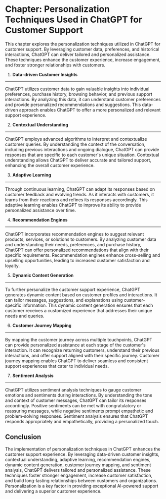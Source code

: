 Chapter: Personalization Techniques Used in ChatGPT for Customer Support
========================================================================

This chapter explores the personalization techniques utilized in ChatGPT for customer support. By leveraging customer data, preferences, and historical interactions, ChatGPT can deliver tailored and personalized assistance. These techniques enhance the customer experience, increase engagement, and foster stronger relationships with customers.

1. **Data-driven Customer Insights**
------------------------------------

ChatGPT utilizes customer data to gain valuable insights into individual preferences, purchase history, browsing behavior, and previous support interactions. By analyzing this data, it can understand customer preferences and provide personalized recommendations and suggestions. This data-driven approach enables ChatGPT to offer a more personalized and relevant support experience.

2. **Contextual Understanding**
-------------------------------

ChatGPT employs advanced algorithms to interpret and contextualize customer queries. By understanding the context of the conversation, including previous interactions and ongoing dialogue, ChatGPT can provide responses that are specific to each customer's unique situation. Contextual understanding allows ChatGPT to deliver accurate and tailored support, enhancing the overall customer experience.

3. **Adaptive Learning**
------------------------

Through continuous learning, ChatGPT can adapt its responses based on customer feedback and evolving trends. As it interacts with customers, it learns from their reactions and refines its responses accordingly. This adaptive learning enables ChatGPT to improve its ability to provide personalized assistance over time.

4. **Recommendation Engines**
-----------------------------

ChatGPT incorporates recommendation engines to suggest relevant products, services, or solutions to customers. By analyzing customer data and understanding their needs, preferences, and purchase history, ChatGPT can offer personalized recommendations that align with their specific requirements. Recommendation engines enhance cross-selling and upselling opportunities, leading to increased customer satisfaction and loyalty.

5. **Dynamic Content Generation**
---------------------------------

To further personalize the customer support experience, ChatGPT generates dynamic content based on customer profiles and interactions. It can tailor messages, suggestions, and explanations using customer-specific information. This dynamic content generation ensures that each customer receives a customized experience that addresses their unique needs and queries.

6. **Customer Journey Mapping**
-------------------------------

By mapping the customer journey across multiple touchpoints, ChatGPT can provide personalized assistance at each stage of the customer's interaction. It can recognize returning customers, understand their previous interactions, and offer support aligned with their specific journey. Customer journey mapping enables ChatGPT to deliver seamless and consistent support experiences that cater to individual needs.

7. **Sentiment Analysis**
-------------------------

ChatGPT utilizes sentiment analysis techniques to gauge customer emotions and sentiments during interactions. By understanding the tone and context of customer messages, ChatGPT can tailor its responses accordingly. Positive sentiments can be met with congratulatory or reassuring messages, while negative sentiments prompt empathetic and problem-solving responses. Sentiment analysis ensures that ChatGPT responds appropriately and empathetically, providing a personalized touch.

Conclusion
----------

The implementation of personalization techniques in ChatGPT enhances the customer support experience. By leveraging data-driven customer insights, contextual understanding, adaptive learning, recommendation engines, dynamic content generation, customer journey mapping, and sentiment analysis, ChatGPT delivers tailored and personalized assistance. These techniques foster stronger engagement, increase customer satisfaction, and build long-lasting relationships between customers and organizations. Personalization is a key factor in providing exceptional AI-powered support and delivering a superior customer experience.
